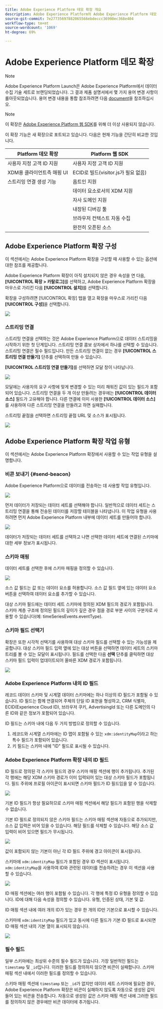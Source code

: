 ```yaml
---
title: Adobe Experience Platform 데모 확장 개요
description: Adobe Experience Platform의 Adobe Experience Platform 데모 확장에 대해 알아봅니다.
source-git-commit: 7e27735697882065566ebdeccc36998ec368e404
workflow-type: tm+mt
source-wordcount: '1069'
ht-degree: 69%

---
```


# Adobe Experience Platform 데모 확장

>[!NOTE]
>
>Adobe Experience Platform Launch은 Adobe Experience Platform에서 데이터 수집 기술 세트로 브랜딩되었습니다. 그 결과 제품 설명서에서 몇 가지 용어 변경 사항이 롤아웃되었습니다. 용어 변경 내용을 통합 참조하려면 다음 [document](../../../term-updates.md)을 참조하십시오.

>[!NOTE]
>
>이 확장은 [Adobe Experience Platform 웹 SDK](../sdk/overview.md)를 위해 더 이상 사용되지 않습니다.

이 확장 기능은 새 확장으로 포트되고 있습니다. 다음은 현재 기능을 간단히 비교한 것입니다.

| Platform 데모 확장 | Platform 웹 SDK |
| ------------------ | ----------- |
| 사용자 지정 고객 ID 지원 | 사용자 지정 고객 ID 지원 |
| XDM용 클라이언트측 매핑 UI | ECID로 빌드(visitor.js가 필요 없음) |
| 스트리밍 연결 생성 기능 | 옵트인 지원 |
|  | 데이터 요소로서의 XDM 지원 |
|  | 자사 도메인 지원 |
|  | 내장된 디버깅 툴 |
|  | 브라우저 컨텍스트 자동 수집 |
|  | 완전히 오픈된 소스 |


## Adobe Experience Platform 확장 구성

이 섹션에서는 Adobe Experience Platform 확장을 구성할 때 사용할 수 있는 옵션에 대한 참조를 제공합니다.

Adobe Experience Platform 확장이 아직 설치되지 않은 경우 속성을 연 다음, **[!UICONTROL 확장 > 카탈로그]**&#x200B;를 선택하고, Adobe Experience Platform 확장을 마우스로 가리킨 다음 **[!UICONTROL 설치]**&#x200B;를 선택합니다.

확장을 구성하려면 [!UICONTROL 확장] 탭을 열고 확장을 마우스로 가리킨 다음 **[!UICONTROL 구성]**&#x200B;을 선택합니다.

![](../../../images/adobe-experience-platform-extension-configuration.png)

### 스트리밍 연결

스트리밍 연결을 선택하는 것은 Adobe Experience Platform으로 데이터 스트리밍을 시작하기 위한 첫 단계입니다. 스트리밍 연결 콤보 상자에서 하나를 선택할 수 있습니다. 스트리밍 연결은 필수 필드입니다. 만든 스트리밍 연결이 없는 경우 **[!UICONTROL 스트리밍 연결 만들기]** 단추를 선택하여 만들 수 있습니다.

**[!UICONTROL 스트리밍 연결 만들기]**&#x200B;를 선택하면 모달 창이 나타납니다.

![](../../../images/adobe-experienc-platform-create-streaming-connection.png)

모달에는 사용자의 요구 사항에 맞게 변경할 수 있는 미리 채워진 값이 있는 필드가 포함되어 있습니다. 스트리밍 연결을 두 개 이상 만들려는 경우에는 **[!UICONTROL 데이터 소스]** 필드가 고유해야 합니다. 다른 연결에 이미 사용한 **[!UICONTROL 데이터 소스]**&#x200B;를 사용하여 다른 스트리밍 연결을 만들려고 하면 실패합니다.

스트리밍 끝점을 선택하면 스트리밍 끝점 URL 및 소스가 표시됩니다.

![](../../../images/adobe-experience-platform-streaming-endpoint-selected.png)

## Adobe Experience Platform 확장 작업 유형

이 섹션에서는 Adobe Experience Platform 확장에서 사용할 수 있는 작업 유형을 설명합니다.

### 비콘 보내기 {#send-beacon}

Adobe Experience Platform으로 데이터를 전송하는 데 사용할 작업 유형입니다.

![](../../../images/adobe-experience-platform-send-beacon-dataset.png)

먼저 데이터가 저장되는 데이터 세트를 선택해야 합니다. 일반적으로 데이터 세트는 스트리밍 연결을 통해 전송된 데이터를 저장할 테이블을 나타냅니다. 이 작업 유형을 사용하려면 먼저 Adobe Experience Platform 내부에 데이터 세트를 만들어야 합니다.

![](../../../images/adobe-experience-platform-send-beacon-dataset-selected1.png)

데이터가 저장되는 데이터 세트를 선택하고 나면 선택한 데이터 세트에 연결된 스키마에 대한 세부 정보가 표시됩니다.

### 스키마 매핑

데이터 세트를 선택한 후에 스키마 매핑을 정의할 수 있습니다.

![](../../../images/adobe-experience-platform-send-beacon-schema-mapping.png)

소스 값 필드는 값 또는 데이터 요소를 허용합니다. 소스 값 필드 옆에 있는 데이터 요소 버튼을 선택하여 데이터 요소를 추가할 수 있습니다.

대상 스키마 필드에는 데이터 세트 스키마에 정의된 XDM 필드의 경로가 포함됩니다. 스키마 계층 구조에 정의된 필드의 깊이가 깊은 경우 점을 경로 부분 사이의 구분자로 사용할 수 있습니다(예: timeSeriesEvents.eventType).

### 스키마 필드 선택기

확장은 또한 시각적 선택기를 사용하여 대상 스키마 필드를 선택할 수 있는 가능성을 제공합니다. 대상 스키마 필드 입력 옆에 있는 대상 버튼을 선택하면 데이터 세트의 스키마 트리를 볼 수 있는 모달이 표시됩니다. 필드를 선택한 다음 **선택** 단추를 클릭하면 대상 스키마 필드 입력이 업데이트되어 올바른 XDM 경로가 포함됩니다.

![](../../../images/adobe-experience-platform-send-beacon-schema-field-selector.png)

### Adobe Experience Platform 내의 ID 필드

레코드 데이터 스키마 및 시계열 데이터 스키마에는 하나 이상의 ID 필드가 포함될 수 있습니다. ID 필드는 함께 연결되어 주체의 단일 ID 표현을 형성하고, CRM 식별자, ECID(Experience Cloud ID), 브라우저 쿠키, AdvertisingId 또는 다른 도메인의 다른 ID와 같은 정보가 포함되어 있습니다.

ID 필드는 스키마 내에 다음 두 가지 방법으로 정의할 수 있습니다.

1. 레코드와 시계열 스키마에는 ID 맵이 포함될 수 있는 `xdm:identityMap`이라고 하는 특수 필드가 포함되어 있습니다.
1. 키 필드는 스키마 내에 &quot;ID&quot; 필드로 표시될 수 있습니다.

### Adobe Experience Platform 확장 내의 ID 필드

ID 필드로 정의된 각 스키마 필드의 경우 스키마 매핑 섹션에 행이 추가됩니다. 추가된 각 행에는 해당 XDM 스키마 경로가 이미 입력되어 있는 대상 스키마 필드가 포함됩니다. 필드 주위에 프로필 아이콘이 표시되면 스키마 필드가 ID 필드임을 알 수 있습니다.

![](../../../images/adobe-experience-platform-send-beacon-identity-field.png)

기본 ID 필드가 항상 필요하므로 스키마 매핑 섹션에서 해당 필드가 포함된 행을 삭제할 수 없습니다.

기본 ID 필드로 정의되지 않은 스키마 필드는 스키마 매핑 섹션에 자동으로 추가되지만, 소스 값 입력은 비어 있을 수 있습니다. 해당 필드를 삭제할 수 있습니다. 해당 소스 값 입력이 비어 있으면 필드가 무시됩니다.

![](../../../images/adobe-experience-platform-send-beacon-identity-field-warning.png)

값이 포함되지 않는 기본이 아닌 각 ID 필드 주위에 경고 아이콘이 표시됩니다.

스키마에 `xdm:identityMap` 필드가 포함된 경우 ID 섹션이 표시됩니다. `xdm:identityMap`을 사용하여 ID와 관련된 데이터를 전송하려는 경우 이 섹션을 사용할 수 있습니다.

![](../../../images/adobe-experience-platform-send-beacon-identity-section.png)

ID 매핑 섹션에는 여러 행이 포함될 수 있습니다. 각 행에 특정 ID 유형을 정의할 수 있습니다. ID에 대해 다음 속성을 정의할 수 있습니다. 유형, 인증된 상태, 기본 및 값.

ID 매핑 섹션 내에 여러 개의 ID가 있는 경우 한 개의 ID만 기본으로 표시할 수 있습니다.

스키마에 `xdm:identityMap` 필드가 있고 동시에 다른 필드가 기본 ID 필드로 표시되면 ID 매핑 섹션 내의 기본 열이 표시되지 않습니다.

![](../../../images/adobe-experience-platform-send-beacon-identity-section-not-primary.png)

### 필수 필드

일부 스키마에는 최상위 수준의 필수 필드가 있습니다. 가장 일반적인 필드는 `timestamp` 및 `_id`입니다. 이러한 필드를 정의하지 않으면 비콘이 실패합니다. 스키마 매핑 섹션 내에서 이러한 필드를 정의할 수 있습니다.

스키마 매핑 섹션에 `timestamp` 또는 `_id`가 없지만 데이터 세트 스키마에 필요한 경우, Adobe Experience Platform 확장은 비콘이 실패하지 않도록 자동으로 생성된 값이 들어 있는 비콘을 전송합니다. 자동으로 생성된 값은 스키마 매핑 섹션 내에 그러한 필드를 정의하지 않은 경우에만 비콘 데이터에 추가됩니다.

